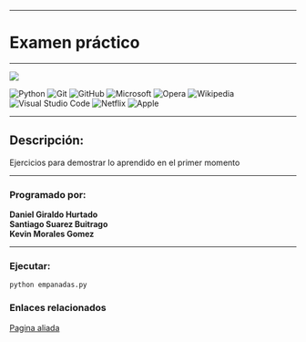 ***
# Examen práctico   
***
<p>
  <img widht="" height="" src="https://user-images.githubusercontent.com/117608208/226122523-22faa3d2-e2a5-496b-9239-45d235ff5581.png">
</p>
 
![Python](https://img.shields.io/badge/python-3670A0?style=for-the-badge&logo=python&logoColor=ffdd54)
![Git](https://img.shields.io/badge/git-%23F05033.svg?style=for-the-badge&logo=git&logoColor=white)
![GitHub](https://img.shields.io/badge/github-%23121011.svg?style=for-the-badge&logo=github&logoColor=white)
![Microsoft](https://img.shields.io/badge/Microsoft-0078D4?style=for-the-badge&logo=microsoft&logoColor=white)
![Opera](https://img.shields.io/badge/Opera-FF1B2D?style=for-the-badge&logo=Opera&logoColor=white)
![Wikipedia](https://img.shields.io/badge/Wikipedia-%23000000.svg?style=for-the-badge&logo=wikipedia&logoColor=white)
![Visual Studio Code](https://img.shields.io/badge/Visual%20Studio%20Code-0078d7.svg?style=for-the-badge&logo=visual-studio-code&logoColor=white)
![Netflix](https://img.shields.io/badge/Netflix-E50914?style=for-the-badge&logo=netflix&logoColor=white)
![Apple](https://img.shields.io/badge/Apple-%23000000.svg?style=for-the-badge&logo=apple&logoColor=white)
***
## Descripción:
Ejercicios para demostrar lo aprendido en el primer momento
***
### Programado por: 
**Daniel Giraldo Hurtado**   
**Santiago Suarez Buitrago**   
**Kevin Morales Gomez**
***
### Ejecutar:
`python empanadas.py`

### Enlaces relacionados
[Pagina aliada](https://educaciondigital.cesde.edu.co/pluginfile.php/12003893/mod_resource/content/1/examen1%20nuevas.pdf?redirect=1)
